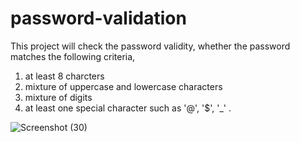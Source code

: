 # password-validation
This project will check the password validity, whether the password matches the following criteria,
1. at least 8 charcters
2. mixture of uppercase and lowercase characters
3. mixture of digits
4. at least one special character such as '@', '$', '_' .

![Screenshot (30)](https://user-images.githubusercontent.com/91410378/139116839-c9c48491-5298-4852-a796-10ea206398af.png)
